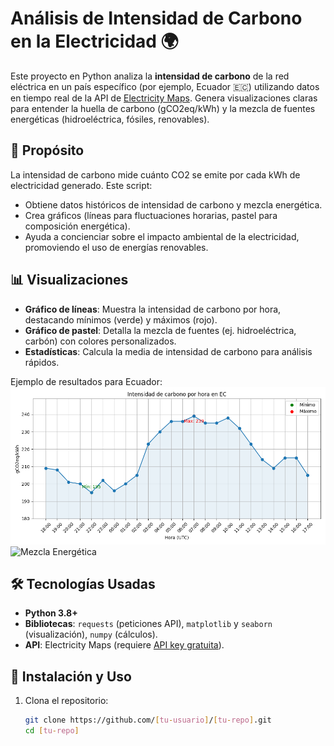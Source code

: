 # Análisis de Intensidad de Carbono en la Electricidad 🌍

Este proyecto en Python analiza la **intensidad de carbono** de la red eléctrica en un país específico (por ejemplo, Ecuador 🇪🇨) utilizando datos en tiempo real de la API de [Electricity Maps](https://www.electricitymaps.com/). Genera visualizaciones claras para entender la huella de carbono (gCO2eq/kWh) y la mezcla de fuentes energéticas (hidroeléctrica, fósiles, renovables).

## 🎯 Propósito
La intensidad de carbono mide cuánto CO2 se emite por cada kWh de electricidad generado. Este script:
- Obtiene datos históricos de intensidad de carbono y mezcla energética.
- Crea gráficos (líneas para fluctuaciones horarias, pastel para composición energética).
- Ayuda a concienciar sobre el impacto ambiental de la electricidad, promoviendo el uso de energías renovables.

## 📊 Visualizaciones
- **Gráfico de líneas**: Muestra la intensidad de carbono por hora, destacando mínimos (verde) y máximos (rojo).
- **Gráfico de pastel**: Detalla la mezcla de fuentes (ej. hidroeléctrica, carbón) con colores personalizados.
- **Estadísticas**: Calcula la media de intensidad de carbono para análisis rápidos.

Ejemplo de resultados para Ecuador:
![Gráfico de Intensidad de Carbono](Grafico_intensidad_carbono.png)
![Mezcla Energética](Garafico_mezcla_generacion.png)

## 🛠 Tecnologías Usadas
- **Python 3.8+**
- **Bibliotecas**: `requests` (peticiones API), `matplotlib` y `seaborn` (visualización), `numpy` (cálculos).
- **API**: Electricity Maps (requiere [API key gratuita](https://www.electricitymaps.com/)).

## 🚀 Instalación y Uso
1. Clona el repositorio:
   ```bash
   git clone https://github.com/[tu-usuario]/[tu-repo].git
   cd [tu-repo]
